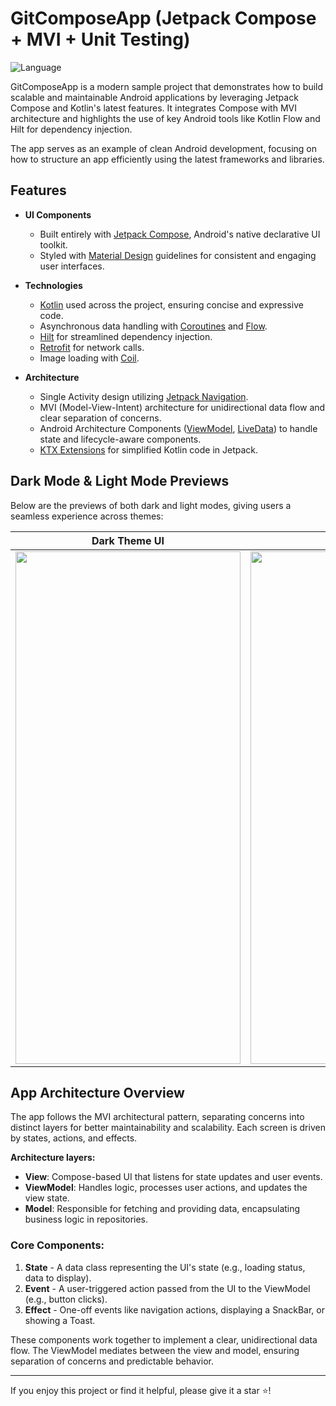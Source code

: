 # GitComposeApp (Jetpack Compose + MVI + Unit Testing)

![Language](https://img.shields.io/github/languages/top/cortinico/kotlin-android-template?color=blue&logo=kotlin)

GitComposeApp is a modern sample project that demonstrates how to build scalable and maintainable Android applications by leveraging Jetpack Compose and Kotlin's latest features. It integrates Compose with MVI architecture and highlights the use of key Android tools like Kotlin Flow and Hilt for dependency injection.

The app serves as an example of clean Android development, focusing on how to structure an app efficiently using the latest frameworks and libraries.

## Features

* **UI Components**
    * Built entirely with [Jetpack Compose](https://developer.android.com/jetpack/compose), Android's native declarative UI toolkit.
    * Styled with [Material Design](https://material.io/design) guidelines for consistent and engaging user interfaces.

* **Technologies**
    * [Kotlin](https://kotlinlang.org/) used across the project, ensuring concise and expressive code.
    * Asynchronous data handling with [Coroutines](https://kotlinlang.org/docs/coroutines-overview.html) and [Flow](https://developer.android.com/kotlin/flow).
    * [Hilt](https://developer.android.com/training/dependency-injection/hilt-android/) for streamlined dependency injection.
    * [Retrofit](https://square.github.io/retrofit/) for network calls.
    * Image loading with [Coil](https://github.com/coil-kt/coil).

* **Architecture**
    * Single Activity design utilizing [Jetpack Navigation](https://developer.android.com/guide/navigation).
    * MVI (Model-View-Intent) architecture for unidirectional data flow and clear separation of concerns.
    * Android Architecture Components ([ViewModel](https://developer.android.com/topic/libraries/architecture/viewmodel), [LiveData](https://developer.android.com/topic/libraries/architecture/livedata)) to handle state and lifecycle-aware components.
    * [KTX Extensions](https://developer.android.com/kotlin/ktx) for simplified Kotlin code in Jetpack.

## Dark Mode & Light Mode Previews
Below are the previews of both dark and light modes, giving users a seamless experience across themes:

| Dark Theme UI                            | Light Theme UI                              |
|------------------------------------------|---------------------------------------------|
| <img src="misc/demo_light_mode.gif" width="360" height="820"> | <img src="misc/demo_dark_mode.gif" width="360" height="820"> |

## App Architecture Overview
The app follows the MVI architectural pattern, separating concerns into distinct layers for better maintainability and scalability. Each screen is driven by states, actions, and effects.

**Architecture layers:**
- **View**: Compose-based UI that listens for state updates and user events.
- **ViewModel**: Handles logic, processes user actions, and updates the view state.
- **Model**: Responsible for fetching and providing data, encapsulating business logic in repositories.

### Core Components:
1. **State** - A data class representing the UI's state (e.g., loading status, data to display).
2. **Event** - A user-triggered action passed from the UI to the ViewModel (e.g., button clicks).
3. **Effect** - One-off events like navigation actions, displaying a SnackBar, or showing a Toast.

These components work together to implement a clear, unidirectional data flow. The ViewModel mediates between the view and model, ensuring separation of concerns and predictable behavior.

---

If you enjoy this project or find it helpful, please give it a star ⭐!

